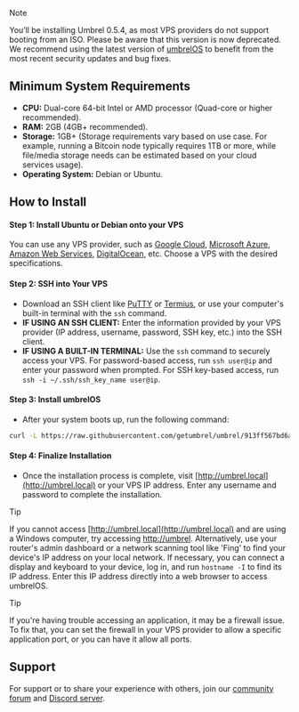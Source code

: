 > [!NOTE]
> You’ll be installing Umbrel 0.5.4, as most VPS providers do not support booting from an ISO. Please be aware that this version is now deprecated. We recommend using the latest version of [umbrelOS](https://umbrel.com/umbrelos#install) to benefit from the most recent security updates and bug fixes.

## Minimum System Requirements

- **CPU:** Dual-core 64-bit Intel or AMD processor (Quad-core or higher recommended).
- **RAM:** 2GB (4GB+ recommended).
- **Storage:** 1GB+ (Storage requirements vary based on use case. For example, running a Bitcoin node typically requires 1TB or more, while file/media storage needs can be estimated based on your cloud services usage).
- **Operating System:** Debian or Ubuntu.

## How to Install

#### Step 1: Install Ubuntu or Debian onto your VPS
You can use any VPS provider, such as [Google Cloud](https://cloud.google.com/), [Microsoft Azure](https://azure.microsoft.com/), [Amazon Web Services](https://aws.amazon.com/), [DigitalOcean](https://digitalocean.com/), etc. Choose a VPS with the desired specifications.

#### Step 2: SSH into Your VPS
- Download an SSH client like [PuTTY](https://www.putty.org/) or [Termius](https://termius.com/), or use your computer's built-in terminal with the `ssh` command.
- **IF USING AN SSH CLIENT:** Enter the information provided by your VPS provider (IP address, username, password, SSH key, etc.) into the SSH client.
- **IF USING A BUILT-IN TERMINAL:** Use the `ssh` command to securely access your VPS. For password-based access, run `ssh user@ip` and enter your password when prompted. For SSH key-based access, run `ssh -i ~/.ssh/ssh_key_name user@ip`.

#### Step 3: Install umbrelOS
- After your system boots up, run the following command:
```bash
curl -L https://raw.githubusercontent.com/getumbrel/umbrel/913ff567bd6a5136586f0040e80fc99ae310fba9/scripts/install | bash
```

#### Step 4: Finalize Installation
- Once the installation process is complete, visit [http://umbrel.local](http://umbrel.local) or your VPS IP address. Enter any username and password to complete the installation.

> [!TIP]  
> If you cannot access [http://umbrel.local](http://umbrel.local) and are using a Windows computer, try accessing [http://umbrel](http://umbrel). Alternatively, use your router's admin dashboard or a network scanning tool like 'Fing' to find your device's IP address on your local network. If necessary, you can connect a display and keyboard to your device, log in, and run `hostname -I` to find its IP address. Enter this IP address directly into a web browser to access umbrelOS.

> [!TIP]
> If you're having trouble accessing an application, it may be a firewall issue. To fix that, you can set the firewall in your VPS provider to allow a specific application port, or you can have it allow all ports.

## Support

For support or to share your experience with others, join our [community forum](https://community.umbrel.com) and [Discord server](http://discord.gg/efNtFzqtdx).
